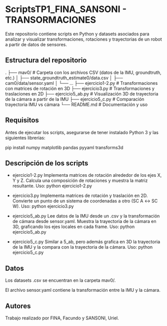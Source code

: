 # ScriptsTP1_FINA_SANSONI - TRANSORMACIONES

Este repositorio contiene scripts en Python y datasets asociados para analizar y visualizar transformaciones, rotaciones y trayectorias de un robot a partir de datos de sensores.

## Estructura del repositorio

.
├── mav0/                         # Carpeta con los archivos CSV (datos de la IMU, groundtruth, etc.)
│   ├── state_groundtruth_estimate0/data.csv
│   ├── cam0/data/sensor.yaml
│   └── ...
├── ejercicio1-2.py               # Transformaciones con matrices de rotación en 3D
├── ejercicio3.py                 # Transformaciones y traslaciones en 2D
├── ejercicio5_ab.py              # Visualización 3D de trayectoria de la cámara a partir de la IMU
├── ejercicio5_c.py               # Comparación trayectoria IMU vs cámara
└── README.md                     # Documentación y uso

## Requisitos

Antes de ejecutar los scripts, asegurarse de tener instalado Python 3 y las siguientes librerías:

pip install numpy matplotlib pandas pyyaml transforms3d

## Descripción de los scripts

- ejercicio1-2.py
Implementa matrices de rotación alrededor de los ejes X, Y y Z. Calcula una composición de rotaciones y muestra la matriz resultante.
Uso:
python ejercicio1-2.py

- ejercicio3.py
Implementa matrices de rotación y traslación en 2D. Convierte un punto de un sistema de coordenadas a otro (SC A ↔ SC W).
Uso:
python ejercicio3.py

- ejercicio5_ab.py
Lee datos de la IMU desde un .csv y la transformación de cámara desde sensor.yaml.
Muestra la trayectoria de la cámara en 3D, graficando los ejes locales en cada frame.
Uso:
python ejercicio5_ab.py

- ejercicio5_c.py
Similar a 5_ab, pero además grafica en 3D la trayectoria de la IMU y la compara con la trayectoria de la cámara.
Uso:
python ejercicio5_c.py

## Datos

Los datasets .csv se encuentran en la carpeta mav0/.

El archivo sensor.yaml contiene la transformación entre la IMU y la cámara.

## Autores

Trabajo realizado por FINA, Facundo y SANSONI, Uriel.
